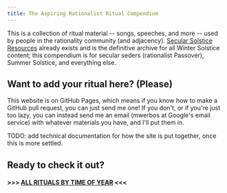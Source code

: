 ```yaml
---
title: The Aspiring Rationalist Ritual Compendium
---
```


This is a collection of ritual material -- songs, speeches, and more -- used by people in the rationality community (and adjacency). [Secular Solstice Resources](https://secularsolstice.github.io/) already exists and is the definitive archive for all Winter Solstice content; this compendium is for secular seders (rationalist Passover), Summer Solstice, and everything else.

## Want to add your ritual here? (Please)
This website is on GitHub Pages, which means if you know how to make a GitHub pull request, you can just send me one! If you don't, or if you're just too lazy, you can instead send me an email (mwerbos at Google's email service) with whatever materials you have, and I'll put them in.

TODO: add technical documentation for how the site is put together, once this is more settled.

## Ready to check it out?

#### >>> [ALL RITUALS BY TIME OF YEAR](./all_rituals.html) <<<


